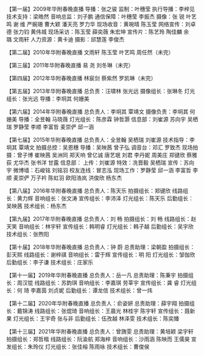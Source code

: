 【第一届】2009年华附春晚直播
导播：张之骏
监制：叶穗莹
执行导播：李梓见
技术支持：梁皓然
音响总监：刘子鹏
通信保障：叶穗莹  李振杰
摄像：张  锐  叶艺鸣  谢  维 严婉珊  曹大颖  潘天亮  罗力华
现场收音：黄琬晴 陈玉莹
网络宣传：刘卓德  张力钧  黄伟城
现场采访：陈玉莹  薛奕薇  朱宏坤
宣传片：陈艺玲 陶佳麟  余　璐 文雨轩
人力资源：黄卡迪
摄影：邱慧莲  李俊杰

【第二届】2010年华附春晚直播
文雨轩  陈玉莹  叶艺鸣  周任然（未完）

【第三届】2011年华附春晚直播
易  尧  刘冬琳（未完）

【第四届】2012年华附春晚直播
林宸剑  蔡紫然  罗凯琳（未完）

【第五届】2013年华附春晚直播
总负责：汪啸林  张光远
摄像组长：张琳冬
灯光组长：张光远
导播：李坰其  何姗美

【第六届】2014年华附春晚直播
总负责人：李坰其  覃靖文
摄像负责：李坰其  何姗美
导播：全昱翰  马晓薇
灯光组长：陈彦霖  钟哲灏
信息部：刘崔源  苏向宇  吴栖瑞  罗静莹  李顺  李富哲  麦崇俨  邱一涵

【第七届】2015年华附春晚直播
总负责人：全昱翰  吴栖瑞  刘崔源
技术指导：李坰其  覃靖文
拍摄总控：吴恩穗
导播：吴映茜  曾子弘
调音台：邓汇  罗致杰
现场拍摄：曾子博  崔映茜  吴洲同  郑天响  曾亿诚  唐艺珉  刘君  李丹妮  周美庄  郑键欣  蔡雅荻  尤华杰  张书洋  甘露
信息部：
    上传：刘崔源
    特效：冼晋毅  吴栖瑞
    宣传：苏向宇
    微博墙：石峻铭  刘铭羽
    校友连线：冒志泓
    现场工作：罗静莹  邱一涵  李富哲  李顺  麦崇俨  万子衿  陈虹羽  欧阳浩岚  洪俊欣  杨东杰
    
【第八届】2016年华附春晚直播
总负责人：陈天乐
拍摄组长：郑键欣
线路组长：黄力辉
音响组长：张文涛
宣传组长：李沛泽
灯光组长：陈天乐
后勤组长：吴映茜
技术组长：杨东杰

【第九届】2017年华附春晚直播
总负责人：刘  畅
拍摄组长：刘  畅
线路组长：赵天笑
音响组长：林宇轩
宣传组长：韩明睿
灯光组长：韩子越
后勤组长：吴宇欣
技术组长：张煦阳

【第十届】2018年华附春晚直播
总负责人：钟  蔚
总责助理：梁朝盈
拍摄组长：彭天熙
线路组长：谢梓祺
音响组长：雷于辉
宣传组长：明  阳
灯光组长：邹伽欣
后勤组长：李子谦
技术组长：庄家乐

【第十一届】2019年华附春晚直播
总负责人：岳一凡
总责助理：陈秉宇
拍摄组长：周汉锟
线路组长：苏韵琪
音响组长：李嘉琪  劳莘宇
宣传组长：龚  睿
灯光组长：何  琦  李嘉茵  刘贞妮
后勤组长：谭龙信
技术组长：曾一炜

【第十二届】2020年华附春晚直播
总负责人：俞姿妍
总责助理：薛宇翔
拍摄组长：戴锦涛
线路组长：张焜琦
音响组长：王晨光  林桂宇  陈宇轩
宣传组长：聂新果
灯光组长：王宇奇  张与非
后勤组长：伍孜越  林泽雯
技术组长：陈奕臻

【第十三届】2021年华附春晚直播
总负责人：曾旖雯
总责助理：黄培颖  梁宇轩
拍摄组长：郑哲楷
线路组长：阮渝航  郑海梓
音响组长：沙雨涵  陈映而 王儒昊
宣发组长：朱玲仪
灯光组长：张佳榕  陈雨咏
技术组长：曹俊侯

